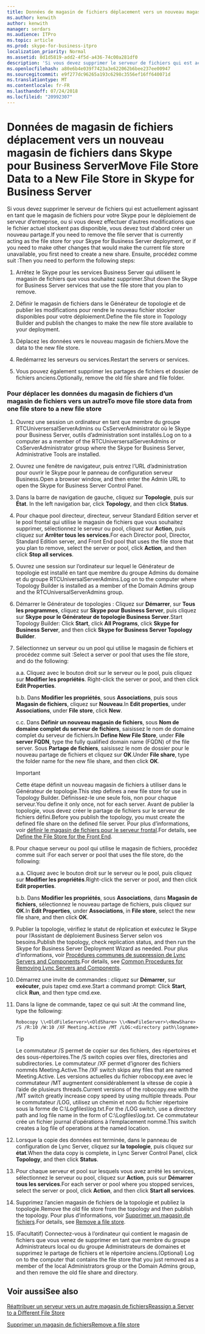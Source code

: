 ```yaml
---
title: Données de magasin de fichiers déplacement vers un nouveau magasin de fichiers dans Skype pour Business Server
ms.author: kenwith
author: kenwith
manager: serdars
ms.audience: ITPro
ms.topic: article
ms.prod: skype-for-business-itpro
localization_priority: Normal
ms.assetid: 8d1d5819-add2-4f5d-a436-74c00a281df0
description: 'Si vous devez supprimer le serveur de fichiers qui est actuellement agissant en tant que le magasin de fichiers pour votre Skype pour le déploiement de serveur d’entreprise, ou si vous devez effectuer d’autres modifications que le fichier actuel stockent pas disponible, vous devez tout d’abord créer un nouveau partage. Ensuite, procédez comme suit :'
ms.openlocfilehash: a80e6b4e039f7423a3e622062b6bee237ee00947
ms.sourcegitcommit: e9f277dc96265a193c6298c3556ef16ff640071d
ms.translationtype: MT
ms.contentlocale: fr-FR
ms.lasthandoff: 07/24/2018
ms.locfileid: "20992307"
---
```

# <a name="move-file-store-data-to-a-new-file-store-in-skype-for-business-server"></a><span data-ttu-id="b3146-104">Données de magasin de fichiers déplacement vers un nouveau magasin de fichiers dans Skype pour Business Server</span><span class="sxs-lookup"><span data-stu-id="b3146-104">Move File Store Data to a New File Store in Skype for Business Server</span></span>
 
<span data-ttu-id="b3146-105">Si vous devez supprimer le serveur de fichiers qui est actuellement agissant en tant que le magasin de fichiers pour votre Skype pour le déploiement de serveur d’entreprise, ou si vous devez effectuer d’autres modifications que le fichier actuel stockent pas disponible, vous devez tout d’abord créer un nouveau partage.</span><span class="sxs-lookup"><span data-stu-id="b3146-105">If you need to remove the file server that is currently acting as the file store for your Skype for Business Server deployment, or if you need to make other changes that would make the current file store unavailable, you first need to create a new share.</span></span> <span data-ttu-id="b3146-106">Ensuite, procédez comme suit :</span><span class="sxs-lookup"><span data-stu-id="b3146-106">Then you need to perform the following steps:</span></span>
  
1. <span data-ttu-id="b3146-107">Arrêtez le Skype pour les services Business Server qui utilisent le magasin de fichiers que vous souhaitez supprimer.</span><span class="sxs-lookup"><span data-stu-id="b3146-107">Shut down the Skype for Business Server services that use the file store that you plan to remove.</span></span>
    
2. <span data-ttu-id="b3146-108">Définir le magasin de fichiers dans le Générateur de topologie et de publier les modifications pour rendre le nouveau fichier stocker disponibles pour votre déploiement.</span><span class="sxs-lookup"><span data-stu-id="b3146-108">Define the file store in Topology Builder and publish the changes to make the new file store available to your deployment.</span></span>
    
3. <span data-ttu-id="b3146-109">Déplacez les données vers le nouveau magasin de fichiers.</span><span class="sxs-lookup"><span data-stu-id="b3146-109">Move the data to the new file store.</span></span>
    
4. <span data-ttu-id="b3146-110">Redémarrez les serveurs ou services.</span><span class="sxs-lookup"><span data-stu-id="b3146-110">Restart the servers or services.</span></span>
    
5. <span data-ttu-id="b3146-111">Vous pouvez également supprimer les partages de fichiers et dossier de fichiers anciens.</span><span class="sxs-lookup"><span data-stu-id="b3146-111">Optionally, remove the old file share and file folder.</span></span>
    
### <a name="to-move-file-store-data-from-one-file-store-to-a-new-file-store"></a><span data-ttu-id="b3146-112">Pour déplacer les données du magasin de fichiers d’un magasin de fichiers vers un autre</span><span class="sxs-lookup"><span data-stu-id="b3146-112">To move file store data from one file store to a new file store</span></span>

1. <span data-ttu-id="b3146-113">Ouvrez une session un ordinateur en tant que membre du groupe RTCUniversersalServerAdmins ou CsServerAdministrator où le Skype pour Business Server, outils d’administration sont installés.</span><span class="sxs-lookup"><span data-stu-id="b3146-113">Log on to a computer as a member of the RTCUniversersalServerAdmins or CsServerAdministrator group where the Skype for Business Server, Administrative Tools are installed.</span></span>
    
2.  <span data-ttu-id="b3146-114">Ouvrez une fenêtre de navigateur, puis entrez l’URL d’administration pour ouvrir le Skype pour le panneau de configuration serveur Business.</span><span class="sxs-lookup"><span data-stu-id="b3146-114">Open a browser window, and then enter the Admin URL to open the Skype for Business Server Control Panel.</span></span> 
    
3. <span data-ttu-id="b3146-115">Dans la barre de navigation de gauche, cliquez sur **Topologie**, puis sur **État**. </span><span class="sxs-lookup"><span data-stu-id="b3146-115">In the left navigation bar, click **Topology**, and then click **Status**.</span></span> 
    
4. <span data-ttu-id="b3146-116">Pour chaque pool directeur, directeur, serveur Standard Edition server et le pool frontal qui utilise le magasin de fichiers que vous souhaitez supprimer, sélectionnez le serveur ou pool, cliquez sur **Action**, puis cliquez sur **Arrêter tous les services**.</span><span class="sxs-lookup"><span data-stu-id="b3146-116">For each Director pool, Director, Standard Edition server, and Front End pool that uses the file store that you plan to remove, select the server or pool, click **Action**, and then click **Stop all services**.</span></span> 
    
5. <span data-ttu-id="b3146-117">Ouvrez une session sur l’ordinateur sur lequel le Générateur de topologie est installé en tant que membre du groupe Admins du domaine et du groupe RTCUniversalServerAdmins.</span><span class="sxs-lookup"><span data-stu-id="b3146-117">Log on to the computer where Topology Builder is installed as a member of the Domain Admins group and the RTCUniversalServerAdmins group.</span></span>
    
6. <span data-ttu-id="b3146-118">Démarrer le Générateur de topologies : Cliquez sur **Démarrer**, sur **Tous les programmes**, cliquez sur **Skype pour Business Server**, puis cliquez sur **Skype pour le Générateur de topologie Business Server**.</span><span class="sxs-lookup"><span data-stu-id="b3146-118">Start Topology Builder: Click **Start**, click **All Programs**, click **Skype for Business Server**, and then click **Skype for Business Server Topology Builder**.</span></span>
    
7. <span data-ttu-id="b3146-119">Sélectionnez un serveur ou un pool qui utilise le magasin de fichiers et procédez comme suit :</span><span class="sxs-lookup"><span data-stu-id="b3146-119">Select a server or pool that uses the file store, and do the following:</span></span>
    
   <span data-ttu-id="b3146-120">a.</span><span class="sxs-lookup"><span data-stu-id="b3146-120">a.</span></span> <span data-ttu-id="b3146-121">Cliquez avec le bouton droit sur le serveur ou le pool, puis cliquez sur **Modifier les propriétés**. </span><span class="sxs-lookup"><span data-stu-id="b3146-121">Right-click the server or pool, and then click **Edit Properties**.</span></span> 
    
   <span data-ttu-id="b3146-122">b.</span><span class="sxs-lookup"><span data-stu-id="b3146-122">b.</span></span> <span data-ttu-id="b3146-123">Dans **Modifier les propriétés**, sous **Associations**, puis sous **Magasin de fichiers**, cliquez sur **Nouveau**.</span><span class="sxs-lookup"><span data-stu-id="b3146-123">In **Edit properties**, under **Associations**, under **File store**, click **New**.</span></span>
    
   <span data-ttu-id="b3146-124">c.</span><span class="sxs-lookup"><span data-stu-id="b3146-124">c.</span></span> <span data-ttu-id="b3146-125">Dans **Définir un nouveau magasin de fichiers**, sous **Nom de domaine complet du serveur de fichiers**, saisissez le nom de domaine complet du serveur de fichiers.</span><span class="sxs-lookup"><span data-stu-id="b3146-125">In **Define New File Store**, under **File server FQDN**, type the fully qualified domain name (FQDN) of the file server.</span></span> <span data-ttu-id="b3146-126">Sous **Partage de fichiers**, saisissez le nom de dossier pour le nouveau partage de fichiers et cliquez sur **OK**.</span><span class="sxs-lookup"><span data-stu-id="b3146-126">Under **File share**, type the folder name for the new file share, and then click **OK**.</span></span>
    
    > [!IMPORTANT]
    > <span data-ttu-id="b3146-127">Cette étape définit un nouveau magasin de fichiers à utiliser dans le Générateur de topologie.</span><span class="sxs-lookup"><span data-stu-id="b3146-127">This step defines a new file store for use in Topology Builder.</span></span> <span data-ttu-id="b3146-128">Définissez-le une seule fois, non pour chaque serveur.</span><span class="sxs-lookup"><span data-stu-id="b3146-128">You define it only once, not for each server.</span></span> <span data-ttu-id="b3146-129">Avant de publier la topologie, vous devez créer le partage de fichiers sur le serveur de fichiers défini.</span><span class="sxs-lookup"><span data-stu-id="b3146-129">Before you publish the topology, you must create the defined file share on the defined file server.</span></span> <span data-ttu-id="b3146-130">Pour plus d’informations, voir [définir le magasin de fichiers pour le serveur frontal](http://technet.microsoft.com/library/90994400-c4e5-4509-af41-121ac716fbca.aspx).</span><span class="sxs-lookup"><span data-stu-id="b3146-130">For details, see [Define the File Store for the Front End](http://technet.microsoft.com/library/90994400-c4e5-4509-af41-121ac716fbca.aspx).</span></span> 
  
8. <span data-ttu-id="b3146-131">Pour chaque serveur ou pool qui utilise le magasin de fichiers, procédez comme suit :</span><span class="sxs-lookup"><span data-stu-id="b3146-131">For each server or pool that uses the file store, do the following:</span></span>
    
   <span data-ttu-id="b3146-132">a.</span><span class="sxs-lookup"><span data-stu-id="b3146-132">a.</span></span> <span data-ttu-id="b3146-133">Cliquez avec le bouton droit sur le serveur ou le pool, puis cliquez sur **Modifier les propriétés**.</span><span class="sxs-lookup"><span data-stu-id="b3146-133">Right-click the server or pool, and then click **Edit properties**.</span></span>
    
   <span data-ttu-id="b3146-134">b.</span><span class="sxs-lookup"><span data-stu-id="b3146-134">b.</span></span> <span data-ttu-id="b3146-135">Dans **Modifier les propriétés**, sous **Associations**, dans **Magasin de fichiers**, sélectionnez le nouveau partage de fichiers, puis cliquez sur **OK**.</span><span class="sxs-lookup"><span data-stu-id="b3146-135">In **Edit Properties**, under **Associations**, in **File store**, select the new file share, and then click **OK**.</span></span>
    
9. <span data-ttu-id="b3146-136">Publier la topologie, vérifiez le statut de réplication et exécutez le Skype pour l’Assistant de déploiement Business Server selon vos besoins.</span><span class="sxs-lookup"><span data-stu-id="b3146-136">Publish the topology, check replication status, and then run the Skype for Business Server Deployment Wizard as needed.</span></span> <span data-ttu-id="b3146-137">Pour plus d’informations, voir [Procédures communes de suppression de Lync Servers and Components](http://technet.microsoft.com/library/5438ce1e-57fa-4031-8bdb-3af6581d901b.aspx).</span><span class="sxs-lookup"><span data-stu-id="b3146-137">For details, see [Common Procedures for Removing Lync Servers and Components](http://technet.microsoft.com/library/5438ce1e-57fa-4031-8bdb-3af6581d901b.aspx).</span></span>
    
10. <span data-ttu-id="b3146-138">Démarrez une invite de commandes : cliquez sur **Démarrer**, sur **exécuter**, puis tapez cmd.exe.</span><span class="sxs-lookup"><span data-stu-id="b3146-138">Start a command prompt: Click **Start**, click **Run**, and then type cmd.exe.</span></span>
    
11. <span data-ttu-id="b3146-139">Dans la ligne de commande, tapez ce qui suit :</span><span class="sxs-lookup"><span data-stu-id="b3146-139">At the command line, type the following:</span></span>
    
     ```
     Robocopy \\<OldFileServer>\<OldShare> \\<NewFileServer>\<NewShare> /S /R:10 /W:10 /XF Meeting.Active /MT /LOG:<directory path\logname>

     ```

    > [!TIP]
    > <span data-ttu-id="b3146-140">Le commutateur /S permet de copier sur des fichiers, des répertoires et des sous-répertoires.</span><span class="sxs-lookup"><span data-stu-id="b3146-140">The /S switch copies over files, directories and subdirectories.</span></span> <span data-ttu-id="b3146-141">Le commutateur /XF permet d’ignorer des fichiers nommés Meeting.Active.</span><span class="sxs-lookup"><span data-stu-id="b3146-141">The /XF switch skips any files that are named Meeting.Active.</span></span> <span data-ttu-id="b3146-142">Les versions actuelles du fichier robocopy.exe avec le commutateur /MT augmentent considérablement la vitesse de copie à l’aide de plusieurs threads.</span><span class="sxs-lookup"><span data-stu-id="b3146-142">Current versions of the robocopy.exe with the /MT switch greatly increase copy speed by using multiple threads.</span></span> <span data-ttu-id="b3146-143">Pour le commutateur /LOG, utilisez un chemin et nom du fichier répertoire sous la forme de C:\Logfiles\log.txt.</span><span class="sxs-lookup"><span data-stu-id="b3146-143">For the /LOG switch, use a directory path and log file name in the form of C:\Logfiles\log.txt.</span></span> <span data-ttu-id="b3146-144">Ce commutateur crée un fichier journal d’opérations à l’emplacement nommé.</span><span class="sxs-lookup"><span data-stu-id="b3146-144">This switch creates a log file of operations at the named location.</span></span> 
  
12. <span data-ttu-id="b3146-145">Lorsque la copie des données est terminée, dans le panneau de configuration de Lync Server, cliquez sur **la topologie**, puis cliquez sur **état**.</span><span class="sxs-lookup"><span data-stu-id="b3146-145">When the data copy is complete, in Lync Server Control Panel, click **Topology**, and then click **Status**.</span></span>
    
13. <span data-ttu-id="b3146-146">Pour chaque serveur et pool sur lesquels vous avez arrêté les services, sélectionnez le serveur ou pool, cliquez sur **Action**, puis sur **Démarrer tous les services**.</span><span class="sxs-lookup"><span data-stu-id="b3146-146">For each server or pool where you stopped services, select the server or pool, click **Action**, and then click **Start all services**.</span></span> 
    
14. <span data-ttu-id="b3146-147">Supprimez l’ancien magasin de fichiers de la topologie et publiez la topologie.</span><span class="sxs-lookup"><span data-stu-id="b3146-147">Remove the old file store from the topology and then publish the topology.</span></span> <span data-ttu-id="b3146-148">Pour plus d’informations, voir [Supprimer un magasin de fichiers](http://technet.microsoft.com/library/1ba7eb15-5c87-4357-b4d8-f59409ac7f71.aspx).</span><span class="sxs-lookup"><span data-stu-id="b3146-148">For details, see [Remove a file store](http://technet.microsoft.com/library/1ba7eb15-5c87-4357-b4d8-f59409ac7f71.aspx).</span></span>
    
15. <span data-ttu-id="b3146-149">(Facultatif) Connectez-vous à l’ordinateur qui contient le magasin de fichiers que vous venez de supprimer en tant que membre du groupe Administrateurs local ou du groupe Administrateurs de domaines et supprimez le partage de fichiers et le répertoire anciens.</span><span class="sxs-lookup"><span data-stu-id="b3146-149">(Optional) Log on to the computer that contains the file store that you just removed as a member of the local Administrators group or the Domain Admins group, and then remove the old file share and directory.</span></span>
    
## <a name="see-also"></a><span data-ttu-id="b3146-150">Voir aussi</span><span class="sxs-lookup"><span data-stu-id="b3146-150">See also</span></span>


[<span data-ttu-id="b3146-151">Réattribuer un serveur vers un autre magasin de fichiers</span><span class="sxs-lookup"><span data-stu-id="b3146-151">Reassign a Server to a Different File Store</span></span>](http://technet.microsoft.com/library/18509cce-a4d2-4537-a822-f99de6d7598e.aspx)
  
[<span data-ttu-id="b3146-152">Supprimer un magasin de fichiers</span><span class="sxs-lookup"><span data-stu-id="b3146-152">Remove a file store</span></span>](http://technet.microsoft.com/library/1ba7eb15-5c87-4357-b4d8-f59409ac7f71.aspx)

